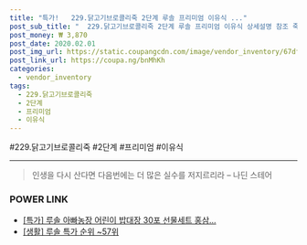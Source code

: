 ```yaml
--- 
title: "특가!   229.닭고기브로콜리죽 2단계 루솔 프리미엄 이유식 ..." 
post_sub_title: "  229.닭고기브로콜리죽 2단계 루솔 프리미엄 이유식 상세설명 참조 죽" 
post_money: ₩ 3,870 
post_date: 2020.02.01 
post_img_url: https://static.coupangcdn.com/image/vendor_inventory/67df/16da51342d0fac7ffec1f3089288c7b5bc24aac2dba2d68b2b5bb2e56877.jpg 
post_link_url: https://coupa.ng/bnMhKh 
categories: 
  - vendor_inventory 
tags: 
  - 229.닭고기브로콜리죽 
  - 2단계 
  - 프리미엄 
  - 이유식 
--- 
```

  #229.닭고기브로콜리죽 #2단계 #프리미엄 #이유식 
<hr> 

> 인생을 다시 산다면 다음번에는 더 많은 실수를 저지르리라 – 나딘 스테어 


### POWER LINK

* <a href="https://blog.naver.com/santokki14/221792207478" target="_blank">[특가] 루솔 아빠농장 어린이 밥대장 30포 선물세트 홍삼...</a>
* <a href="https://blog.naver.com/sakai111/221792012845" target="_blank"> [생활] 루솔 특가 순위 ~57위</a>
